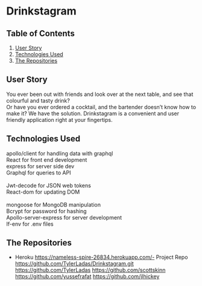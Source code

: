 # Drinkstagram


## Table of Contents
  1. [User Story](#UserStory)
  2. [Technologies Used](#TechnologiesUsed)
  3. [The Repositories](#TheRepositories)


## User Story
You ever been out with friends and look over at the next table, and see that colourful and tasty drink?  
Or have you ever ordered a cocktail, and the bartender doesn’t know how to make it? 
We have the solution.  Drinkstagram is a convenient and user friendly application right at your fingertips.


## Technologies Used
 
apollo/client for handling data with graphql<br>			React for front end development<br>
express for server side dev<br>					Graphql for queries to API<br>	
Jwt-decode for JSON web tokens<br>				React-dom for updating DOM<br>	
mongoose for MongoDB manipulation<br>		Bcrypt for password for hashing<br>
Apollo-server-express for server development<br>		If-env for .env files<br>
 



## The Repositories

- Heroku https://nameless-spire-26834.herokuapp.com/- Project Repo https://github.com/TylerLadas/Drinkstagram.git
  https://github.com/TylerLadas
  https://github.com/scottskinn
  https://github.com/yussefrafat
  https://github.com/jlhickey
